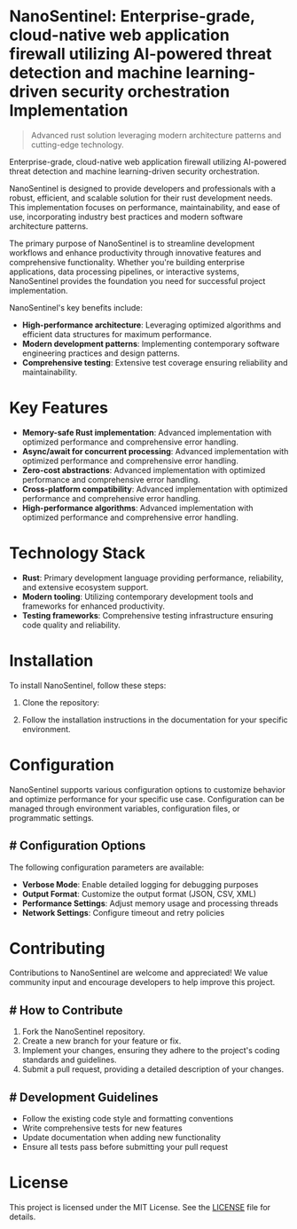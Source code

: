 <!-- fallback_NanoSentinel_20250802100841_13912 -->

# NanoSentinel: Enterprise-grade, cloud-native web application firewall utilizing AI-powered threat detection and machine learning-driven security orchestration Implementation
> Advanced rust solution leveraging modern architecture patterns and cutting-edge technology.

Enterprise-grade, cloud-native web application firewall utilizing AI-powered threat detection and machine learning-driven security orchestration.

NanoSentinel is designed to provide developers and professionals with a robust, efficient, and scalable solution for their rust development needs. This implementation focuses on performance, maintainability, and ease of use, incorporating industry best practices and modern software architecture patterns.

The primary purpose of NanoSentinel is to streamline development workflows and enhance productivity through innovative features and comprehensive functionality. Whether you're building enterprise applications, data processing pipelines, or interactive systems, NanoSentinel provides the foundation you need for successful project implementation.

NanoSentinel's key benefits include:

* **High-performance architecture**: Leveraging optimized algorithms and efficient data structures for maximum performance.
* **Modern development patterns**: Implementing contemporary software engineering practices and design patterns.
* **Comprehensive testing**: Extensive test coverage ensuring reliability and maintainability.

# Key Features

* **Memory-safe Rust implementation**: Advanced implementation with optimized performance and comprehensive error handling.
* **Async/await for concurrent processing**: Advanced implementation with optimized performance and comprehensive error handling.
* **Zero-cost abstractions**: Advanced implementation with optimized performance and comprehensive error handling.
* **Cross-platform compatibility**: Advanced implementation with optimized performance and comprehensive error handling.
* **High-performance algorithms**: Advanced implementation with optimized performance and comprehensive error handling.

# Technology Stack

* **Rust**: Primary development language providing performance, reliability, and extensive ecosystem support.
* **Modern tooling**: Utilizing contemporary development tools and frameworks for enhanced productivity.
* **Testing frameworks**: Comprehensive testing infrastructure ensuring code quality and reliability.

# Installation

To install NanoSentinel, follow these steps:

1. Clone the repository:


2. Follow the installation instructions in the documentation for your specific environment.

# Configuration

NanoSentinel supports various configuration options to customize behavior and optimize performance for your specific use case. Configuration can be managed through environment variables, configuration files, or programmatic settings.

## # Configuration Options

The following configuration parameters are available:

* **Verbose Mode**: Enable detailed logging for debugging purposes
* **Output Format**: Customize the output format (JSON, CSV, XML)
* **Performance Settings**: Adjust memory usage and processing threads
* **Network Settings**: Configure timeout and retry policies

# Contributing

Contributions to NanoSentinel are welcome and appreciated! We value community input and encourage developers to help improve this project.

## # How to Contribute

1. Fork the NanoSentinel repository.
2. Create a new branch for your feature or fix.
3. Implement your changes, ensuring they adhere to the project's coding standards and guidelines.
4. Submit a pull request, providing a detailed description of your changes.

## # Development Guidelines

* Follow the existing code style and formatting conventions
* Write comprehensive tests for new features
* Update documentation when adding new functionality
* Ensure all tests pass before submitting your pull request

# License

This project is licensed under the MIT License. See the [LICENSE](https://github.com/Muramatsuu/NanoSentinel/blob/main/LICENSE) file for details.
